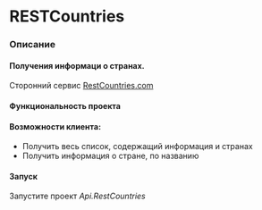 # RESTCountries 
### Описание
#### Получения информаци о странах.
 Сторонний сервис [RestCountries.com](https://restcountries.com/)

#### Функциональность проекта
#### Возможности клиента:
 * Получить весь список, содержащий информация и странах 
 * Получить информация о стране, по названию

#### Запуск
Запустите проект _Api.RestCountries_





